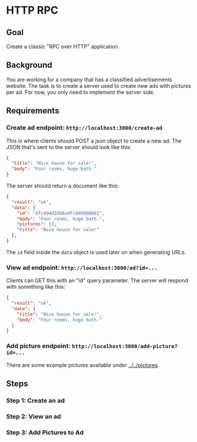 HTTP RPC
========

Goal
----

Create a classic "RPC over HTTP" application.

Background
----------

You are working for a company that has a classified advertisements
website. The task is to create a server used to create new ads with
pictures per ad. For now, you only need to implement the server side.

Requirements
------------

### Create ad endpoint: `http://localhost:3000/create-ad`

This is where clients should POST a json object to create a new ad.
The JSON that's sent to the server should look like this:

~~~json
{
  "title": "Nice house for sale!",
  "body": "Four rooms, huge bath."
}
~~~

The server should return a document like this:

~~~json
{
  "result": "ok",
  "data": {
    "id": "4fc494d10b6a9fcb09000001", 
    "body": "Four rooms, huge bath.", 
    "pictures": [], 
    "title": "Nice house for sale!"
  },
}
~~~

The `id` field inside the `data` object is used later on when
generating URLs.

### View ad endpoint:  `http://localhost:3000/ad?id=...`
 
Clients can GET this with an "id" query parameter. The server will
respond with something like this:

~~~json
{
  "result": "ok",
  "data": {
    "title": "Nice house for sale!",
    "body": "Four rooms, huge bath."
  }
}
~~~

### Add picture endpoint: `http://localhost:3000/add-picture?id=...`

There are some example pictures available under [../../pictures](../../pictures/).

Steps
-----

### Step 1: Create an ad


### Step 2: View an ad


### Step 3: Add Pictures to Ad

